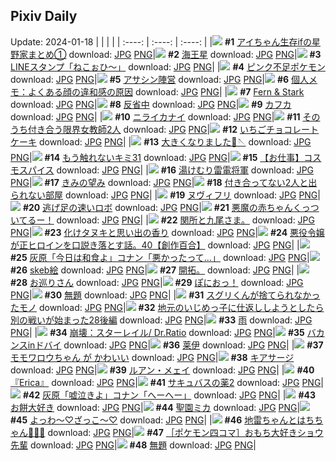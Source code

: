 ## Pixiv Daily
Update: 2024-01-18
|      |      |      |
| :----: | :----: | :----: |
|![](https://pixiv.microyu.workers.dev/c/240x480/img-master/img/2024/01/16/17/42/28/115219506_p0_master1200.jpg) **#1** [アイちゃん生存ifの星野家まとめ①](https://www.pixiv.net/artworks/115219506) download: [JPG](https://pixiv.microyu.workers.dev/img-original/img/2024/01/16/17/42/28/115219506_p0.jpg) [PNG](https://pixiv.microyu.workers.dev/img-original/img/2024/01/16/17/42/28/115219506_p0.png)|![](https://pixiv.microyu.workers.dev/c/240x480/img-master/img/2024/01/17/00/00/50/115230168_p0_master1200.jpg) **#2** [海王星](https://www.pixiv.net/artworks/115230168) download: [JPG](https://pixiv.microyu.workers.dev/img-original/img/2024/01/17/00/00/50/115230168_p0.jpg) [PNG](https://pixiv.microyu.workers.dev/img-original/img/2024/01/17/00/00/50/115230168_p0.png)|![](https://pixiv.microyu.workers.dev/c/240x480/img-master/img/2024/01/16/00/00/54/115204216_p0_master1200.jpg) **#3** [LINEスタンプ「ねこぉひ～」](https://www.pixiv.net/artworks/115204216) download: [JPG](https://pixiv.microyu.workers.dev/img-original/img/2024/01/16/00/00/54/115204216_p0.jpg) [PNG](https://pixiv.microyu.workers.dev/img-original/img/2024/01/16/00/00/54/115204216_p0.png)|
|![](https://pixiv.microyu.workers.dev/c/240x480/img-master/img/2024/01/16/00/18/05/115204984_p0_master1200.jpg) **#4** [ピンク不足ポケモン](https://www.pixiv.net/artworks/115204984) download: [JPG](https://pixiv.microyu.workers.dev/img-original/img/2024/01/16/00/18/05/115204984_p0.jpg) [PNG](https://pixiv.microyu.workers.dev/img-original/img/2024/01/16/00/18/05/115204984_p0.png)|![](https://pixiv.microyu.workers.dev/c/240x480/img-master/img/2024/01/16/00/01/00/115204226_p0_master1200.jpg) **#5** [アサシン陣営](https://www.pixiv.net/artworks/115204226) download: [JPG](https://pixiv.microyu.workers.dev/img-original/img/2024/01/16/00/01/00/115204226_p0.jpg) [PNG](https://pixiv.microyu.workers.dev/img-original/img/2024/01/16/00/01/00/115204226_p0.png)|![](https://pixiv.microyu.workers.dev/c/240x480/img-master/img/2024/01/16/06/00/06/115210126_p0_master1200.jpg) **#6** [個人メモ：よくある顔の違和感の原因](https://www.pixiv.net/artworks/115210126) download: [JPG](https://pixiv.microyu.workers.dev/img-original/img/2024/01/16/06/00/06/115210126_p0.jpg) [PNG](https://pixiv.microyu.workers.dev/img-original/img/2024/01/16/06/00/06/115210126_p0.png)|
|![](https://pixiv.microyu.workers.dev/c/240x480/img-master/img/2024/01/16/01/05/47/115206304_p0_master1200.jpg) **#7** [Fern & Stark](https://www.pixiv.net/artworks/115206304) download: [JPG](https://pixiv.microyu.workers.dev/img-original/img/2024/01/16/01/05/47/115206304_p0.jpg) [PNG](https://pixiv.microyu.workers.dev/img-original/img/2024/01/16/01/05/47/115206304_p0.png)|![](https://pixiv.microyu.workers.dev/c/240x480/img-master/img/2024/01/16/17/15/51/115218989_p0_master1200.jpg) **#8** [反省中](https://www.pixiv.net/artworks/115218989) download: [JPG](https://pixiv.microyu.workers.dev/img-original/img/2024/01/16/17/15/51/115218989_p0.jpg) [PNG](https://pixiv.microyu.workers.dev/img-original/img/2024/01/16/17/15/51/115218989_p0.png)|![](https://pixiv.microyu.workers.dev/c/240x480/img-master/img/2024/01/16/12/00/16/115214312_p0_master1200.jpg) **#9** [カフカ](https://www.pixiv.net/artworks/115214312) download: [JPG](https://pixiv.microyu.workers.dev/img-original/img/2024/01/16/12/00/16/115214312_p0.jpg) [PNG](https://pixiv.microyu.workers.dev/img-original/img/2024/01/16/12/00/16/115214312_p0.png)|
|![](https://pixiv.microyu.workers.dev/c/240x480/img-master/img/2024/01/16/08/27/34/115211696_p0_master1200.jpg) **#10** [ニライカナイ](https://www.pixiv.net/artworks/115211696) download: [JPG](https://pixiv.microyu.workers.dev/img-original/img/2024/01/16/08/27/34/115211696_p0.jpg) [PNG](https://pixiv.microyu.workers.dev/img-original/img/2024/01/16/08/27/34/115211696_p0.png)|![](https://pixiv.microyu.workers.dev/c/240x480/img-master/img/2024/01/17/00/02/05/115230294_p0_master1200.jpg) **#11** [そのうち付き合う限界女教師2人](https://www.pixiv.net/artworks/115230294) download: [JPG](https://pixiv.microyu.workers.dev/img-original/img/2024/01/17/00/02/05/115230294_p0.jpg) [PNG](https://pixiv.microyu.workers.dev/img-original/img/2024/01/17/00/02/05/115230294_p0.png)|![](https://pixiv.microyu.workers.dev/c/240x480/img-master/img/2024/01/17/20/30/00/115249760_p0_master1200.jpg) **#12** [いちごチョコレートケーキ](https://www.pixiv.net/artworks/115249760) download: [JPG](https://pixiv.microyu.workers.dev/img-original/img/2024/01/17/20/30/00/115249760_p0.jpg) [PNG](https://pixiv.microyu.workers.dev/img-original/img/2024/01/17/20/30/00/115249760_p0.png)|
|![](https://pixiv.microyu.workers.dev/c/240x480/img-master/img/2024/01/16/14/42/01/115216607_p0_master1200.jpg) **#13** [大きくなりました🎀🪡](https://www.pixiv.net/artworks/115216607) download: [JPG](https://pixiv.microyu.workers.dev/img-original/img/2024/01/16/14/42/01/115216607_p0.jpg) [PNG](https://pixiv.microyu.workers.dev/img-original/img/2024/01/16/14/42/01/115216607_p0.png)|![](https://pixiv.microyu.workers.dev/c/240x480/img-master/img/2024/01/17/00/59/55/115231980_p0_master1200.jpg) **#14** [もう触れないキミ31](https://www.pixiv.net/artworks/115231980) download: [JPG](https://pixiv.microyu.workers.dev/img-original/img/2024/01/17/00/59/55/115231980_p0.jpg) [PNG](https://pixiv.microyu.workers.dev/img-original/img/2024/01/17/00/59/55/115231980_p0.png)|![](https://pixiv.microyu.workers.dev/c/240x480/img-master/img/2024/01/16/01/57/52/115207389_p0_master1200.jpg) **#15** [【お仕事】コスモスパイス](https://www.pixiv.net/artworks/115207389) download: [JPG](https://pixiv.microyu.workers.dev/img-original/img/2024/01/16/01/57/52/115207389_p0.jpg) [PNG](https://pixiv.microyu.workers.dev/img-original/img/2024/01/16/01/57/52/115207389_p0.png)|
|![](https://pixiv.microyu.workers.dev/c/240x480/img-master/img/2024/01/17/00/00/21/115230094_p0_master1200.jpg) **#16** [湯けむり雷電将軍](https://www.pixiv.net/artworks/115230094) download: [JPG](https://pixiv.microyu.workers.dev/img-original/img/2024/01/17/00/00/21/115230094_p0.jpg) [PNG](https://pixiv.microyu.workers.dev/img-original/img/2024/01/17/00/00/21/115230094_p0.png)|![](https://pixiv.microyu.workers.dev/c/240x480/img-master/img/2024/01/17/23/18/07/115204258_p0_master1200.jpg) **#17** [きみの望み](https://www.pixiv.net/artworks/115204258) download: [JPG](https://pixiv.microyu.workers.dev/img-original/img/2024/01/17/23/18/07/115204258_p0.jpg) [PNG](https://pixiv.microyu.workers.dev/img-original/img/2024/01/17/23/18/07/115204258_p0.png)|![](https://pixiv.microyu.workers.dev/c/240x480/img-master/img/2024/01/16/21/15/22/115224852_p0_master1200.jpg) **#18** [付き合ってない2人と出られない部屋](https://www.pixiv.net/artworks/115224852) download: [JPG](https://pixiv.microyu.workers.dev/img-original/img/2024/01/16/21/15/22/115224852_p0.jpg) [PNG](https://pixiv.microyu.workers.dev/img-original/img/2024/01/16/21/15/22/115224852_p0.png)|
|![](https://pixiv.microyu.workers.dev/c/240x480/img-master/img/2024/01/16/00/00/09/115204068_p0_master1200.jpg) **#19** [ヌヴィフリ](https://www.pixiv.net/artworks/115204068) download: [JPG](https://pixiv.microyu.workers.dev/img-original/img/2024/01/16/00/00/09/115204068_p0.jpg) [PNG](https://pixiv.microyu.workers.dev/img-original/img/2024/01/16/00/00/09/115204068_p0.png)|![](https://pixiv.microyu.workers.dev/c/240x480/img-master/img/2024/01/16/12/28/31/115214768_p0_master1200.jpg) **#20** [逃げ足の速いロボ](https://www.pixiv.net/artworks/115214768) download: [JPG](https://pixiv.microyu.workers.dev/img-original/img/2024/01/16/12/28/31/115214768_p0.jpg) [PNG](https://pixiv.microyu.workers.dev/img-original/img/2024/01/16/12/28/31/115214768_p0.png)|![](https://pixiv.microyu.workers.dev/c/240x480/img-master/img/2024/01/16/12/22/09/115214683_p0_master1200.jpg) **#21** [悪魔の赤ちゃんくっついてるー！](https://www.pixiv.net/artworks/115214683) download: [JPG](https://pixiv.microyu.workers.dev/img-original/img/2024/01/16/12/22/09/115214683_p0.jpg) [PNG](https://pixiv.microyu.workers.dev/img-original/img/2024/01/16/12/22/09/115214683_p0.png)|
|![](https://pixiv.microyu.workers.dev/c/240x480/img-master/img/2024/01/17/07/25/30/115236603_p0_master1200.jpg) **#22** [関所と九尾さま。](https://www.pixiv.net/artworks/115236603) download: [JPG](https://pixiv.microyu.workers.dev/img-original/img/2024/01/17/07/25/30/115236603_p0.jpg) [PNG](https://pixiv.microyu.workers.dev/img-original/img/2024/01/17/07/25/30/115236603_p0.png)|![](https://pixiv.microyu.workers.dev/c/240x480/img-master/img/2024/01/16/00/04/03/115204465_p0_master1200.jpg) **#23** [化けタヌキと思い出の香り](https://www.pixiv.net/artworks/115204465) download: [JPG](https://pixiv.microyu.workers.dev/img-original/img/2024/01/16/00/04/03/115204465_p0.jpg) [PNG](https://pixiv.microyu.workers.dev/img-original/img/2024/01/16/00/04/03/115204465_p0.png)|![](https://pixiv.microyu.workers.dev/c/240x480/img-master/img/2024/01/16/22/15/01/115225331_p0_master1200.jpg) **#24** [悪役令嬢が正ヒロインを口説き落とす話。40【創作百合】](https://www.pixiv.net/artworks/115225331) download: [JPG](https://pixiv.microyu.workers.dev/img-original/img/2024/01/16/22/15/01/115225331_p0.jpg) [PNG](https://pixiv.microyu.workers.dev/img-original/img/2024/01/16/22/15/01/115225331_p0.png)|
|![](https://pixiv.microyu.workers.dev/c/240x480/img-master/img/2024/01/16/12/00/15/115214311_p0_master1200.jpg) **#25** [灰原「今日は和食よ」コナン「悪かったって…」](https://www.pixiv.net/artworks/115214311) download: [JPG](https://pixiv.microyu.workers.dev/img-original/img/2024/01/16/12/00/15/115214311_p0.jpg) [PNG](https://pixiv.microyu.workers.dev/img-original/img/2024/01/16/12/00/15/115214311_p0.png)|![](https://pixiv.microyu.workers.dev/c/240x480/img-master/img/2024/01/16/23/46/39/115229600_p0_master1200.jpg) **#26** [skeb絵](https://www.pixiv.net/artworks/115229600) download: [JPG](https://pixiv.microyu.workers.dev/img-original/img/2024/01/16/23/46/39/115229600_p0.jpg) [PNG](https://pixiv.microyu.workers.dev/img-original/img/2024/01/16/23/46/39/115229600_p0.png)|![](https://pixiv.microyu.workers.dev/c/240x480/img-master/img/2024/01/17/23/52/29/115239928_p0_master1200.jpg) **#27** [開拓。](https://www.pixiv.net/artworks/115239928) download: [JPG](https://pixiv.microyu.workers.dev/img-original/img/2024/01/17/23/52/29/115239928_p0.jpg) [PNG](https://pixiv.microyu.workers.dev/img-original/img/2024/01/17/23/52/29/115239928_p0.png)|
|![](https://pixiv.microyu.workers.dev/c/240x480/img-master/img/2024/01/16/12/12/52/115214563_p0_master1200.jpg) **#28** [お巡りさん](https://www.pixiv.net/artworks/115214563) download: [JPG](https://pixiv.microyu.workers.dev/img-original/img/2024/01/16/12/12/52/115214563_p0.jpg) [PNG](https://pixiv.microyu.workers.dev/img-original/img/2024/01/16/12/12/52/115214563_p0.png)|![](https://pixiv.microyu.workers.dev/c/240x480/img-master/img/2024/01/18/10/15/05/115231204_p0_master1200.jpg) **#29** [ぽにおっ！](https://www.pixiv.net/artworks/115231204) download: [JPG](https://pixiv.microyu.workers.dev/img-original/img/2024/01/18/10/15/05/115231204_p0.jpg) [PNG](https://pixiv.microyu.workers.dev/img-original/img/2024/01/18/10/15/05/115231204_p0.png)|![](https://pixiv.microyu.workers.dev/c/240x480/img-master/img/2024/01/17/18/19/28/115246439_p0_master1200.jpg) **#30** [無題](https://www.pixiv.net/artworks/115246439) download: [JPG](https://pixiv.microyu.workers.dev/img-original/img/2024/01/17/18/19/28/115246439_p0.jpg) [PNG](https://pixiv.microyu.workers.dev/img-original/img/2024/01/17/18/19/28/115246439_p0.png)|
|![](https://pixiv.microyu.workers.dev/c/240x480/img-master/img/2024/01/17/00/02/29/115230320_p0_master1200.jpg) **#31** [スグリくんが捨てられなかったモノ](https://www.pixiv.net/artworks/115230320) download: [JPG](https://pixiv.microyu.workers.dev/img-original/img/2024/01/17/00/02/29/115230320_p0.jpg) [PNG](https://pixiv.microyu.workers.dev/img-original/img/2024/01/17/00/02/29/115230320_p0.png)|![](https://pixiv.microyu.workers.dev/c/240x480/img-master/img/2024/01/16/11/04/11/115213545_p0_master1200.jpg) **#32** [地元のいじめっ子に仕返ししようとしたら別の戦いが始まった28後編](https://www.pixiv.net/artworks/115213545) download: [JPG](https://pixiv.microyu.workers.dev/img-original/img/2024/01/16/11/04/11/115213545_p0.jpg) [PNG](https://pixiv.microyu.workers.dev/img-original/img/2024/01/16/11/04/11/115213545_p0.png)|![](https://pixiv.microyu.workers.dev/c/240x480/img-master/img/2024/01/16/00/45/32/115205786_p0_master1200.jpg) **#33** [雨](https://www.pixiv.net/artworks/115205786) download: [JPG](https://pixiv.microyu.workers.dev/img-original/img/2024/01/16/00/45/32/115205786_p0.jpg) [PNG](https://pixiv.microyu.workers.dev/img-original/img/2024/01/16/00/45/32/115205786_p0.png)|
|![](https://pixiv.microyu.workers.dev/c/240x480/img-master/img/2024/01/17/12/23/25/115240813_p0_master1200.jpg) **#34** [崩壊：スターレイル/ Dr.Ratio](https://www.pixiv.net/artworks/115240813) download: [JPG](https://pixiv.microyu.workers.dev/img-original/img/2024/01/17/12/23/25/115240813_p0.jpg) [PNG](https://pixiv.microyu.workers.dev/img-original/img/2024/01/17/12/23/25/115240813_p0.png)|![](https://pixiv.microyu.workers.dev/c/240x480/img-master/img/2024/01/16/01/56/03/115207364_p0_master1200.jpg) **#35** [バカンスinドバイ](https://www.pixiv.net/artworks/115207364) download: [JPG](https://pixiv.microyu.workers.dev/img-original/img/2024/01/16/01/56/03/115207364_p0.jpg) [PNG](https://pixiv.microyu.workers.dev/img-original/img/2024/01/16/01/56/03/115207364_p0.png)|![](https://pixiv.microyu.workers.dev/c/240x480/img-master/img/2024/01/16/16/00/58/115217740_p0_master1200.jpg) **#36** [莱伊](https://www.pixiv.net/artworks/115217740) download: [JPG](https://pixiv.microyu.workers.dev/img-original/img/2024/01/16/16/00/58/115217740_p0.jpg) [PNG](https://pixiv.microyu.workers.dev/img-original/img/2024/01/16/16/00/58/115217740_p0.png)|
|![](https://pixiv.microyu.workers.dev/c/240x480/img-master/img/2024/01/16/20/52/58/115224141_p0_master1200.jpg) **#37** [モモワロウちゃん が かわいい](https://www.pixiv.net/artworks/115224141) download: [JPG](https://pixiv.microyu.workers.dev/img-original/img/2024/01/16/20/52/58/115224141_p0.jpg) [PNG](https://pixiv.microyu.workers.dev/img-original/img/2024/01/16/20/52/58/115224141_p0.png)|![](https://pixiv.microyu.workers.dev/c/240x480/img-master/img/2024/01/17/01/39/05/115232837_p0_master1200.jpg) **#38** [キアサージ](https://www.pixiv.net/artworks/115232837) download: [JPG](https://pixiv.microyu.workers.dev/img-original/img/2024/01/17/01/39/05/115232837_p0.jpg) [PNG](https://pixiv.microyu.workers.dev/img-original/img/2024/01/17/01/39/05/115232837_p0.png)|![](https://pixiv.microyu.workers.dev/c/240x480/img-master/img/2024/01/17/00/00/48/115230166_p0_master1200.jpg) **#39** [ルアン・メェイ](https://www.pixiv.net/artworks/115230166) download: [JPG](https://pixiv.microyu.workers.dev/img-original/img/2024/01/17/00/00/48/115230166_p0.jpg) [PNG](https://pixiv.microyu.workers.dev/img-original/img/2024/01/17/00/00/48/115230166_p0.png)|
|![](https://pixiv.microyu.workers.dev/c/240x480/img-master/img/2024/01/17/19/29/07/115248059_p0_master1200.jpg) **#40** [『Erica』](https://www.pixiv.net/artworks/115248059) download: [JPG](https://pixiv.microyu.workers.dev/img-original/img/2024/01/17/19/29/07/115248059_p0.jpg) [PNG](https://pixiv.microyu.workers.dev/img-original/img/2024/01/17/19/29/07/115248059_p0.png)|![](https://pixiv.microyu.workers.dev/c/240x480/img-master/img/2024/01/16/00/01/06/115204242_p0_master1200.jpg) **#41** [サキュバスの薬2](https://www.pixiv.net/artworks/115204242) download: [JPG](https://pixiv.microyu.workers.dev/img-original/img/2024/01/16/00/01/06/115204242_p0.jpg) [PNG](https://pixiv.microyu.workers.dev/img-original/img/2024/01/16/00/01/06/115204242_p0.png)|![](https://pixiv.microyu.workers.dev/c/240x480/img-master/img/2024/01/17/16/18/06/115244083_p0_master1200.jpg) **#42** [灰原「嘘泣きよ」コナン「へーへー」](https://www.pixiv.net/artworks/115244083) download: [JPG](https://pixiv.microyu.workers.dev/img-original/img/2024/01/17/16/18/06/115244083_p0.jpg) [PNG](https://pixiv.microyu.workers.dev/img-original/img/2024/01/17/16/18/06/115244083_p0.png)|
|![](https://pixiv.microyu.workers.dev/c/240x480/img-master/img/2024/01/16/00/31/16/115205416_p0_master1200.jpg) **#43** [お餅大好き](https://www.pixiv.net/artworks/115205416) download: [JPG](https://pixiv.microyu.workers.dev/img-original/img/2024/01/16/00/31/16/115205416_p0.jpg) [PNG](https://pixiv.microyu.workers.dev/img-original/img/2024/01/16/00/31/16/115205416_p0.png)|![](https://pixiv.microyu.workers.dev/c/240x480/img-master/img/2024/01/16/09/06/44/115212188_p0_master1200.jpg) **#44** [聖園ミカ](https://www.pixiv.net/artworks/115212188) download: [JPG](https://pixiv.microyu.workers.dev/img-original/img/2024/01/16/09/06/44/115212188_p0.jpg) [PNG](https://pixiv.microyu.workers.dev/img-original/img/2024/01/16/09/06/44/115212188_p0.png)|![](https://pixiv.microyu.workers.dev/c/240x480/img-master/img/2024/01/16/00/30/23/115205388_p0_master1200.jpg) **#45** [よっわ～♡ざっこ～♡](https://www.pixiv.net/artworks/115205388) download: [JPG](https://pixiv.microyu.workers.dev/img-original/img/2024/01/16/00/30/23/115205388_p0.jpg) [PNG](https://pixiv.microyu.workers.dev/img-original/img/2024/01/16/00/30/23/115205388_p0.png)|
|![](https://pixiv.microyu.workers.dev/c/240x480/img-master/img/2024/01/16/12/05/14/115214435_p0_master1200.jpg) **#46** [地雷ちゃんとはちちゃん🥺💜🐝](https://www.pixiv.net/artworks/115214435) download: [JPG](https://pixiv.microyu.workers.dev/img-original/img/2024/01/16/12/05/14/115214435_p0.jpg) [PNG](https://pixiv.microyu.workers.dev/img-original/img/2024/01/16/12/05/14/115214435_p0.png)|![](https://pixiv.microyu.workers.dev/c/240x480/img-master/img/2024/01/16/21/49/33/115225988_p0_master1200.jpg) **#47** [［ポケモン四コマ］おもち大好きショウ先輩](https://www.pixiv.net/artworks/115225988) download: [JPG](https://pixiv.microyu.workers.dev/img-original/img/2024/01/16/21/49/33/115225988_p0.jpg) [PNG](https://pixiv.microyu.workers.dev/img-original/img/2024/01/16/21/49/33/115225988_p0.png)|![](https://pixiv.microyu.workers.dev/c/240x480/img-master/img/2024/01/16/00/00/04/115204050_p0_master1200.jpg) **#48** [無題](https://www.pixiv.net/artworks/115204050) download: [JPG](https://pixiv.microyu.workers.dev/img-original/img/2024/01/16/00/00/04/115204050_p0.jpg) [PNG](https://pixiv.microyu.workers.dev/img-original/img/2024/01/16/00/00/04/115204050_p0.png)|
